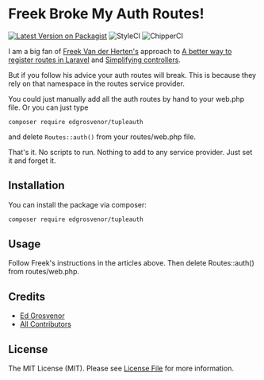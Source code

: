 # Freek Broke My Auth Routes!
[![Latest Version on Packagist](https://img.shields.io/packagist/v/edgrosvenor/tupleauth.svg?style=flat-square)](https://packagist.org/packages/edgrosvenor/tupleauth)
![StyleCI](https://github.styleci.io/repos/214550199/shield?branch=master)
![ChipperCI](https://app.chipperci.com/projects/6aa0e545-a9b9-489f-ab4d-ea33ca265625/status/master)

I am a big fan of [Freek Van der Herten's](https://twitter.com/freekmurze) approach to  [A better way to register routes in Laravel](https://freek.dev/1210-a-better-way-to-register-routes-in-laravel) and 
[Simplifying controllers](https://freek.dev/1324-simplifying-controllers#controllers-are-better-off-without-a-default-namespace).

But if you follow his advice your auth routes will break. This is because they rely on that namespace in the routes
 service provider. 
 
 You could just manually add all the auth routes by hand to your web.php file. Or you can just type
 
 `composer require edgrosvenor/tupleauth`
 
 and delete `Routes::auth()` from your routes/web.php file.
 
 That's it. No scripts to run. Nothing to add to any service provider. Just set it and forget it.

## Installation

You can install the package via composer:

```bash
composer require edgrosvenor/tupleauth
```

## Usage

Follow Freek's instructions in the articles above. Then delete Routes::auth() from routes/web.php.


## Credits

- [Ed Grosvenor](https://github.com/exactsports)
- [All Contributors](../../contributors)

## License

The MIT License (MIT). Please see [License File](LICENSE.md) for more information.
